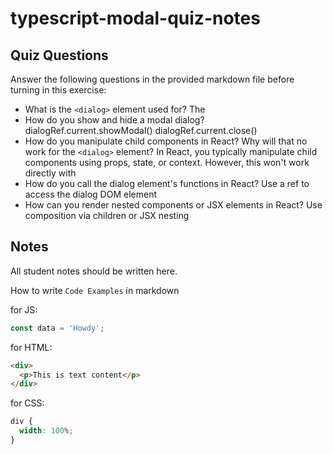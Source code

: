 # typescript-modal-quiz-notes

## Quiz Questions

Answer the following questions in the provided markdown file before turning in this exercise:

- What is the `<dialog>` element used for?
  The <dialog> element in HTML is used to create modal or non-modal dialog boxes—such as pop-ups, alerts, or confirmation messages.
- How do you show and hide a modal dialog?
  dialogRef.current.showModal()
  dialogRef.current.close()
- How do you manipulate child components in React? Why will that no work for the `<dialog>` element?
  In React, you typically manipulate child components using props, state, or context.
  However, this won't work directly with <dialog>'s native .showModal() or .close() methods because these are imperative DOM methods, not React-controlled props or attributes.
- How do you call the dialog element's functions in React?
  Use a ref to access the dialog DOM element
- How can you render nested components or JSX elements in React?
  Use composition via children or JSX nesting

## Notes

All student notes should be written here.

How to write `Code Examples` in markdown

for JS:

```javascript
const data = 'Howdy';
```

for HTML:

```html
<div>
  <p>This is text content</p>
</div>
```

for CSS:

```css
div {
  width: 100%;
}
```
